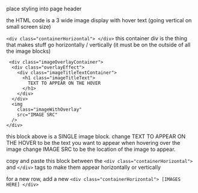 place styling into page header

the HTML code is a 3 wide image display with hover text (going vertical on small screen size)

```<div class="containerHorizontal"> </div>```
this container div is the thing that makes stuff go horizontally / vertically (it must be on the outside of all the image blocks)
```
 <div class="imageOverlayContainer">
  <div class="overlayEffect">
    <div class="imageTitleTextContainer">
      <h1 class="imageTitleText">
        TEXT TO APPEAR ON THE HOVER
      </h1>
    </div>
  </div>
  <img
    class="imageWithOverlay"
    src="IMAGE SRC"
  />
</div>
```

this block above is a SINGLE image block.
change TEXT TO APPEAR ON THE HOVER to be the text you want to appear when hovering over the image
change IMAGE SRC to be the location of the image to appear.

copy and paste this block between the `<div class="containerHorizontal">` and `</div>` tags to make them appear horizontally or vertically

for a new row, add a new `<div class="containerHorizontal"> [IMAGES HERE] </div>`
